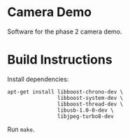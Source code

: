 Camera Demo
===========

Software for the phase 2 camera demo.


Build Instructions
==================

Install dependencies:

```
apt-get install libboost-chrono-dev \
                libboost-system-dev \
                libboost-thread-dev \
                libusb-1.0-0-dev \
                libjpeg-turbo8-dev
```

Run `make`.
